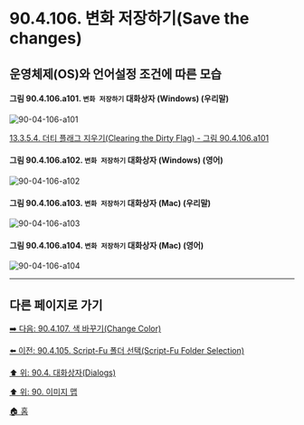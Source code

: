 # 90.4.106. 변화 저장하기(Save the changes)
## 운영체제(OS)와 언어설정 조건에 따른 모습

<a id="90-04-106-a101"></a>

#### 그림 90.4.106.a101. `변화 저장하기` 대화상자 (Windows) (우리말)
![90-04-106-a101](https://github.com/wonder13662/gimp/assets/15767104/35aaa961-74eb-40c4-9b76-ba2c5b756437)

[13.3.5.4. 더티 플래그 지우기(Clearing the Dirty Flag) - 그림 90.4.106.a101](./13-03-05-04-00-clearing_the_dirty_flag.md)

<a id="90-04-106-a102"></a>

#### 그림 90.4.106.a102. `변화 저장하기` 대화상자 (Windows) (영어)
![90-04-106-a102](https://github.com/wonder13662/gimp/assets/15767104/287960bc-d0f2-4a33-8a3b-3b499c7e232e)

<a id="90-04-106-a103"></a>

#### 그림 90.4.106.a103. `변화 저장하기` 대화상자 (Mac) (우리말)
![90-04-106-a103](https://github.com/wonder13662/gimp/assets/15767104/18f76411-d185-49fa-910c-e5515469e72e)

<a id="90-04-106-a104"></a>

#### 그림 90.4.106.a104. `변화 저장하기` 대화상자 (Mac) (영어)
![90-04-106-a104](https://github.com/wonder13662/gimp/assets/15767104/9fafc1b3-156f-4092-a821-20a101f09f2d)

***

## 다른 페이지로 가기

[➡️ 다음: 90.4.107. 색 바꾸기(Change Color)](./90-04-107-change_color.md)

[⬅️ 이전: 90.4.105. Script-Fu 폴더 선택(Script-Fu Folder Selection)](./90-04-106-script_fu_folder_selection.md)

[⬆️ 위: 90.4. 대화상자(Dialogs)](./90-04-00-dialogs.md)

[⬆️ 위: 90. 이미지 맵](./90-00-image-map.md)

[🏠 홈](./00-home.md)
